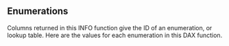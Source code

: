 ## Enumerations

Columns returned in this INFO function give the ID of an enumeration, or lookup table. Here are the values for each enumeration in this DAX function.
